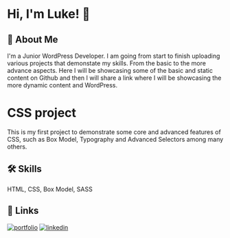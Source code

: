 
# Hi, I'm Luke! 👋


## 🚀 About Me
I'm a Junior WordPress Developer.
I am going from start to finish uploading various projects that demonstate my skills.
From the basic to the more advance aspects.
Here I will be showcasing some of the basic and static content on Github and then I will share a link where I will be showcasing the more dynamic content and WordPress.


# CSS project

This is my first project to demonstrate some core and advanced features of CSS, such as Box Model, Typography and Advanced Selectors among many others.


## 🛠 Skills
 HTML, CSS, Box Model, SASS


## 🔗 Links
[![portfolio](https://img.shields.io/badge/my_portfolio-000?style=for-the-badge&logo=ko-fi&logoColor=white)](https://katherineoelsner.com/)
[![linkedin](https://img.shields.io/badge/linkedin-0A66C2?style=for-the-badge&logo=linkedin&logoColor=white)](https://www.linkedin.com/in/luke-mersh-88b11254/)


